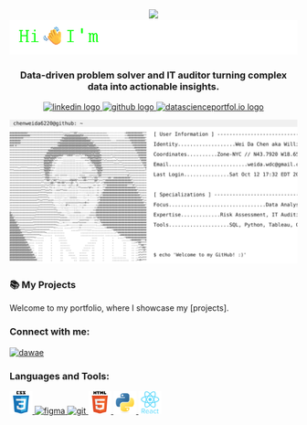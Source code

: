 <div align="center">
  <img height="150" src="/Portfolio Items/github-profile gif.gif"  />
  <br>
  <img src="/Portfolio Items/github-typewriter generator gif.gif"  />

  <h3>Data-driven problem solver and IT auditor turning complex data into actionable insights.</h3>

<!-- Dynamic shields.io badges -->
<!-- LinkedIn shields.io badge -->
<a href="http://linkedin.com/in/dawae"><img src="https://img.shields.io/static/v1?message=LinkedIn&logo=linkedin&label=&color=0077B5&logoColor=white&labelColor=&style=for-the-badge" height="25" alt="linkedin logo" /> </a><!-- GitHub shields.io badge --><a href="https://github.com/chenweida6220"><img src="https://img.shields.io/static/v1?message=My%20GitHub%20Projects&logo=github&label=&color=181717&logoColor=white&style=for-the-badge" height="25" alt="github logo" /> </a><!-- datascienceportofol.io shields.io badge --><a href="https://www.datascienceportfol.io/weidawdc"><img src="https://img.shields.io/static/v1?message=DataSciencePortfol.io&logo=google-chrome&label=&color=0A66C2&logoColor=white&style=for-the-badge" height="25" alt="datascienceportfol.io logo" /> </a>

  <picture>
    <source media="(prefers-color-scheme: dark)" srcset="dark-mode_namecard.svg">
    <img alt="light mode (default) namecard svg" src="light-mode_namecard.svg">
  </picture>

  <!-- <picture style="display: block; width: 100%;">
    <source media="(prefers-color-scheme: dark)" srcset="dark-mode_namecard.svg">
    <img alt="light mode (default) namecard svg" src="light-mode_namecard.svg" style="display: block; width: 100%;">
  </picture> -->
</div>

### 📚 My Projects
Welcome to my portfolio, where I showcase my [projects].

<h3 align="left">Connect with me:</h3>
<p align="left">
<a href="https://linkedin.com/in/dawae" target="blank"><img align="center" src="https://raw.githubusercontent.com/rahuldkjain/github-profile-readme-generator/master/src/images/icons/Social/linked-in-alt.svg" alt="dawae" height="30" width="40" /></a>
</p>

<h3 align="left">Languages and Tools:</h3>
<p align="left"> <a href="https://www.w3schools.com/css/" target="_blank" rel="noreferrer"> <img src="https://raw.githubusercontent.com/devicons/devicon/master/icons/css3/css3-original-wordmark.svg" alt="css3" width="40" height="40"/> </a> <a href="https://www.figma.com/" target="_blank" rel="noreferrer"> <img src="https://www.vectorlogo.zone/logos/figma/figma-icon.svg" alt="figma" width="40" height="40"/> </a> <a href="https://git-scm.com/" target="_blank" rel="noreferrer"> <img src="https://www.vectorlogo.zone/logos/git-scm/git-scm-icon.svg" alt="git" width="40" height="40"/> </a> <a href="https://www.w3.org/html/" target="_blank" rel="noreferrer"> <img src="https://raw.githubusercontent.com/devicons/devicon/master/icons/html5/html5-original-wordmark.svg" alt="html5" width="40" height="40"/> </a> <a href="https://www.python.org" target="_blank" rel="noreferrer"> <img src="https://raw.githubusercontent.com/devicons/devicon/master/icons/python/python-original.svg" alt="python" width="40" height="40"/> </a> <a href="https://reactjs.org/" target="_blank" rel="noreferrer"> <img src="https://raw.githubusercontent.com/devicons/devicon/master/icons/react/react-original-wordmark.svg" alt="react" width="40" height="40"/> </a> </p>
